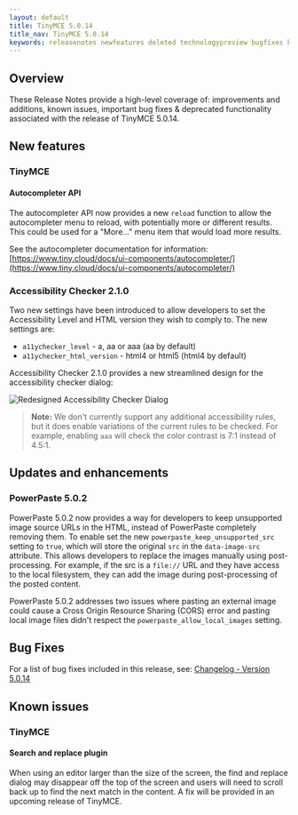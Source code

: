 ```yaml
---
layout: default
title: TinyMCE 5.0.14
title_nav: TinyMCE 5.0.14
keywords: releasenotes newfeatures deleted technologypreview bugfixes knownissues
---
```


## Overview

These Release Notes provide a high-level coverage of: improvements and additions, known issues, important bug fixes & deprecated functionality associated with the release of TinyMCE 5.0.14.

## New features

### TinyMCE

#### Autocompleter API

The autocompleter API now provides a new `reload` function to allow the autocompleter menu to reload, with potentially more or different results. This could be used for a "More..." menu item that would load more results.

See the autocompleter documentation for information: [https://www.tiny.cloud/docs/ui-components/autocompleter/](https://www.tiny.cloud/docs/ui-components/autocompleter/)


### Accessibility Checker 2.1.0

Two new settings have been introduced to allow developers to set the Accessibility Level and HTML version they wish to comply to. The new settings are:

* `a11ychecker_level`  - a, aa or aaa (aa by default)
* `a11ychecker_html_version` - html4 or html5 (html4 by default)

Accessibility Checker 2.1.0 provides a new streamlined design for the accessibility checker dialog:

![Redesigned Accessibility Checker Dialog]({{site.baseurl}}/images/accessibility_checker.png)

> **Note:** We don't currently support any additional accessibility rules, but it does enable variations of the current rules to be checked. For example, enabling `aaa` will check the color contrast is 7:1 instead of 4.5:1.

## Updates and enhancements

### PowerPaste 5.0.2

PowerPaste 5.0.2 now provides a way for developers to keep unsupported image source URLs in the HTML, instead of PowerPaste completely removing them. To enable set the new `powerpaste_keep_unsupported_src` setting to `true`, which will store the original `src` in the `data-image-src` attribute. This allows developers to replace the images manually using post-processing. For example, if the src is a `file://` URL and they have access to the local filesystem, they can add the image during post-processing of the posted content.

PowerPaste 5.0.2 addresses two issues where pasting an external image could cause a Cross Origin Resource Sharing (CORS) error and pasting local image files didn't respect the `powerpaste_allow_local_images` setting.

## Bug Fixes

For a list of bug fixes included in this release, see: [Changelog - Version 5.0.14](https://www.tiny.cloud/docs/changelog/#version5014august192019)

## Known issues

### TinyMCE

#### Search and replace plugin

When using an editor larger than the size of the screen, the find and replace dialog may disappear off the top
of the screen and users will need to scroll back up to find the next match in the content. A fix will be provided in an upcoming
release of TinyMCE.
